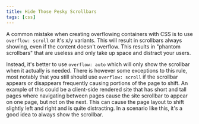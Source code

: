 ```yaml
---
title: Hide Those Pesky Scrollbars
tags: [css]
---
```


A common mistake when creating overflowing containers with CSS is to use
`overflow: scroll` or it's x/y variants. This will result in scrollbars
always showing, even if the content doesn't overflow. This results in
"phantom scrollbars" that are useless and only take up space and distract
your users.

Instead, it's better to use `overflow: auto` which will only show the
scrollbar when it actually is needed. There is however some exceptions to
this rule, most notably that you still should use `overflow: scroll` if the
scrollbar appears or disappears frequently causing portions of the page to
shift. An example of this could be a client-side rendered site that has
short and tall pages where navigating between pages cause the site
scrollbar to appear on one page, but not on the next. This can cause the
page layout to shift slightly left and right and is quite distracting. In a
scenario like this, it's a good idea to always show the scrollbar.
